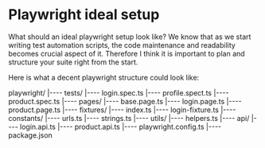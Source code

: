 # Playwright ideal setup
What should an ideal playwright setup look like? We know that as we start writing test automation scripts, the code maintenance and readability becomes crucial aspect of it. Therefore I think it is important to plan and structure your suite right from the start.

Here is what a decent playwright structure could look like:

playwright/
|---- tests/
	|---- login.spec.ts
	|---- profile.spect.ts
	|---- product.spec.ts
|---- pages/
	|---- base.page.ts
	|---- login.page.ts
	|---- product.page.ts
|---- fixtures/
	|---- index.ts
	|---- login-fixture.ts
|---- constants/
  |---- urls.ts
  |---- strings.ts
|---- utils/
	|---- helpers.ts
	|---- api/
		|---- login.api.ts
		|---- product.api.ts
|---- playwright.config.ts
|---- package.json
